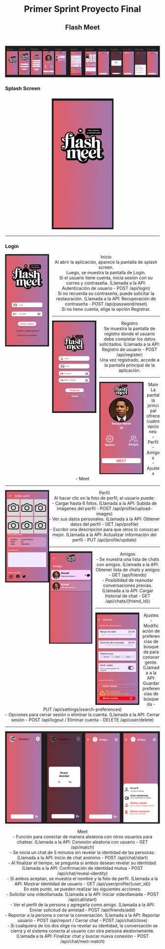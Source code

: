 <h1 align="center">Primer Sprint Proyecto Final</h1>
<h2 align="center">Flash Meet</h2><br>

<p align="center">  
    <img src="https://github.com/kiqueee11/Proyecto-Marzo-Android/blob/master/Imagenes/Proyecto.png">  
</p>

<h3> Splash Screen <h3>
<p align="center">  
    <img src="https://github.com/kiqueee11/Proyecto-Marzo-Android/blob/master/Imagenes/Splash.png">  
</p>

<hr>

<h3> Login </h3>

<div align="center">
    <img src="https://github.com/kiqueee11/Proyecto-Marzo-Android/blob/master/Imagenes/login.png" align="left" style="margin-right: 10px;" height="300">
    <p>Inicio<br>
Al abrir la aplicación, aparece la pantalla de splash screen.<br>
Luego, se muestra la pantalla de Login.<br>
Si el usuario tiene cuenta, inicia sesión con su correo y contraseña. (Llamada a la API: Autenticación de usuario - POST /api/login) <br>
Si no recuerda su contraseña, puede solicitar la restauración. (Llamada a la API: Recuperación de contraseña - POST /api/password/reset) <br>
Si no tiene cuenta, elige la opción Registrar.
</p>
</div>

<hr>

<div align="center">
    <img src="https://github.com/kiqueee11/Proyecto-Marzo-Android/blob/master/Imagenes/registro.png" align="left" style="margin-right: 10px;" height="300">
    <p>Registro<br>
Se muestra la pantalla de registro donde el usuario debe completar los datos solicitados. (Llamada a la API: Registro de usuario - POST /api/register) <br>
Una vez registrado, accede a la pantalla principal de la aplicación.

</div>

<hr>

<div align="center">
    <img src="https://github.com/kiqueee11/Proyecto-Marzo-Android/blob/master/Imagenes/main.png" align="left" style="margin-right: 10px;" height="300">
    <p>Main<br>
La pantalla principal ofrece cuatro opciones: <br>
- Perfil <br>
- Amigos<br>
- Ajustes<br>
- Meet
</p>
</div>

<hr>

<div align="center">
    <img src="https://github.com/kiqueee11/Proyecto-Marzo-Android/blob/master/Imagenes/peril.png" align="left" height="300">
    <p>Perfil<br>
Al hacer clic en la foto de perfil, el usuario puede: <br>
- Cargar hasta 6 fotos. (Llamada a la API: Subida de imágenes del perfil - POST /api/profile/upload-images) <br>
- Ver sus datos personales. (Llamada a la API: Obtener datos del perfil - GET /api/profile) <br>
- Escribir una descripción para que otros lo conozcan mejor. (Llamada a la API: Actualizar información del perfil - PUT /api/profile/update)
</p>
</div>

<hr>

<div align="center">
    <img src="https://github.com/kiqueee11/Proyecto-Marzo-Android/blob/master/Imagenes/amigos.png" align="left" style="margin-right: 10px;" height="300">
    <p>Amigos<br>
- Se muestra una lista de chats con amigos. (Llamada a la API: Obtener lista de chats y amigos - GET /api/friends) <br>
- Posibilidad de reanudar conversaciones previas. (Llamada a la API: Cargar historial de chat - GET /api/chats/{friend_id})
</p>
</div>

<hr>

<div align="center">
    <img src="https://github.com/kiqueee11/Proyecto-Marzo-Android/blob/master/Imagenes/ajustes.png" align="left" style="margin-right: 10px;" height="300">
    <p>Ajustes<br>
- Modificación de preferencias de búsqueda para conocer gente. (Llamada a la API: Guardar preferencias de búsqueda - PUT /api/settings/search-preferences) <br>
- Opciones para cerrar sesión o eliminar la cuenta. (Llamada a la API: Cerrar sesión - POST /api/logout / Eliminar cuenta - DELETE /api/user/delete)
</p>
</div>

<hr>

<div align="center">
    <img src="https://github.com/kiqueee11/Proyecto-Marzo-Android/blob/master/Imagenes/chat.png" align="center style="margin-right: 10px;" height="300">
    <p>Meet<br>
- Función para conectar de manera aleatoria con otros usuarios para chatear. (Llamada a la API: Conexión aleatoria con usuario - GET /api/match)<br>
- Se inicia un chat de 5 minutos sin revelar la identidad de las personas. (Llamada a la API: Inicio de chat anónimo - POST /api/chat/start)<br>
- Al finalizar el tiempo, se pregunta si ambos desean revelar su identidad. (Llamada a la API: Confirmación de identidad mutua - POST /api/chat/reveal-identity)<br>
- Si ambos aceptan, se muestra el nombre y la foto de perfil. (Llamada a la API: Mostrar identidad de usuario - GET /api/user/profile/{user_id})<br>
En este punto, se pueden realizar las siguientes acciones:<br>
- Solicitar una videollamada. (Llamada a la API: Iniciar videollamada - POST /api/call/start)<br>
- Ver el perfil de la persona y agregarla como amigo. (Llamada a la API: Enviar solicitud de amistad - POST /api/friends/add)<br>
- Reportar a la persona o cerrar la conversación. (Llamada a la API: Reportar usuario - POST /api/report / Cerrar chat - POST /api/chat/close)<br>
- Si cualquiera de los dos elige no revelar su identidad, la conversación se cierra y el sistema conecta al usuario con otra persona aleatoriamente. (Llamada a la API: Finalizar chat y buscar nueva conexión - POST /api/chat/next-match)
</p>
</div>

